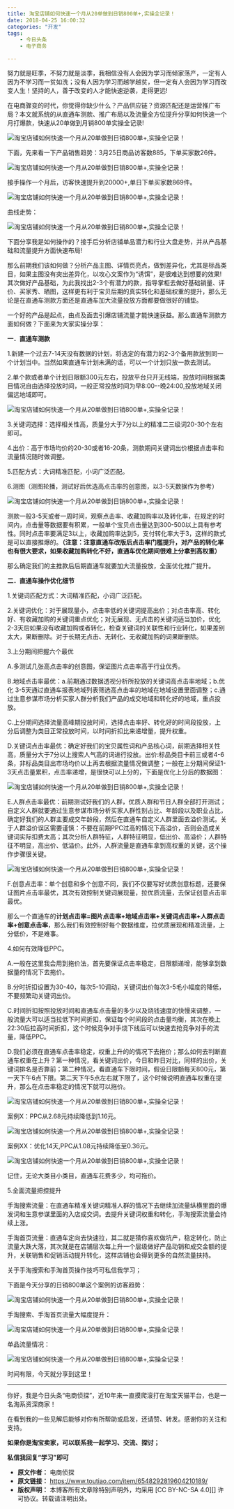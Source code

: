 ```yaml
---
title: 淘宝店铺如何快速一个月从20单做到日销800单+,实操全记录！
date: 2018-04-25 16:00:32
categories: "开发"
tags:
	- 今日头条
	- 电子商务

---
```


努力就是旺季，不努力就是淡季，我相信没有人会因为学习而倾家荡产，一定有人因为不学习而一贫如洗；没有人因为学习而越学越贫，但一定有人会因为学习而改变人生！坚持的人，善于改变的人才能快速逆袭，走得更远!

在电商骤变的时代，你觉得你缺少什么？产品供应链？资源匹配还是运营推广布局？本文就系统的从直通车测款、推广布局以及流量全方位提升分享如何快速一个月打爆款，快速从20单做到月销800单实操全记录!

![淘宝店铺如何快速一个月从20单做到日销800单+,实操全记录！][20_800]

下面，先来看一下产品销售趋势：3月25日商品访客数885，下单买家数26件。

![淘宝店铺如何快速一个月从20单做到日销800单+,实操全记录！][20_800 1]

接手操作一个月后，访客快速提升到20000+,单日下单买家数869件。

![淘宝店铺如何快速一个月从20单做到日销800单+,实操全记录！][20_800 2]

曲线走势：

![淘宝店铺如何快速一个月从20单做到日销800单+,实操全记录！][20_800 3]

下面分享我是如何操作的？接手后分析店铺单品潜力和行业大盘走势，并从产品基础和流量提升方面快速布局!

那么前期我们该如何做？分析产品主图、详情页亮点，做到差异化，尤其是标品类目，如果主图没有突出差异化，以攻心文案作为“诱饵”，是很难达到想要的效果!其次做好产品基础，为此我找出2-3个有潜力的款，指导掌柜去做好基础销量、评价、买家秀、晒图，这样更有利于宝贝后期的真实转化和基础权重的提升，那么无论是在直通车测款方面还是直通车加大流量投放方面都要做很好的铺垫。

一个好的产品是起点，由点及面去引爆店铺流量才能快速获益。那么直通车测款方面如何做？下面来为大家实操分享：

**一．直通车测款**

1.新建一个过去7-14天没有数据的计划，将选定的有潜力的2-3个备用款放到同一个计划当中。当然如果直通车计划未满的话，可以一个计划只放一款去测试。

2.单个款或者单个计划日限额300元左右，投放平台只开无线端，投放时间根据类目情况自由选择投放时间，一般正常投放时间为早8:00--晚24:00,投放地域关闭偏远地域即可。

![淘宝店铺如何快速一个月从20单做到日销800单+,实操全记录！][20_800 4]

3.关键词选择：选择相关性高，质量分大于7分以上的精准二三级词20-30个左右即可。

4.出价：高于市场均价的20-30或者16-20条，测款期间关键词出价根据点击率和流量情况随时做调整。

5.匹配方式：大词精准匹配，小词广泛匹配。

6.测图（测图轮播，测试好后优选高点击率的创意图，以3-5天数据作为参考）

![淘宝店铺如何快速一个月从20单做到日销800单+,实操全记录！][20_800 5]

测款一般3-5天或者一周时间，观察点击率、收藏加购率以及转化率，在规定的时间内，点击量等数据要有积累，一般单个宝贝点击量达到300-500以上具有参考性。同时点击率要满足3以上，收藏加购率达到5，支付转化率大于3，这样的款式是可以直接推爆的。**（注意：注意直通车改版后点击率门槛提升，对产品的转化率也有很大要求，如果收藏加购转化不好，直通车优化期间很难上分拿到高权重）**

那么确定我们的主推款后后期直通车就要加大流量投放，全面优化推广提升。

**二．直通车操作优化细节**

1.关键词匹配方式：大词精准匹配，小词广泛匹配。

2.关键词优化：对于展现量小，点击率低的关键词提高出价；对点击率高、转化好、有收藏加购的关键词重点优化；对无展现、无点击的关键词适当加价，优化2-3天后如果没有收藏加购或者转化，检查关键词的关联性和行业转化，如果差别太大，果断删除。对于长期无点击、无转化、无收藏加购的词果断删除。

3.上分期间把握六个最优

A.多测试几张高点击率的创意图，保证图片点击率高于行业优秀。

B.地域点击率最优：a.前期通过数据透视分析所投放的关键词高点击率地域；b.优化 3-5天通过直通车报表地域列表筛选高点击率的地域在地域设置里面调整；c.通过生意参谋市场分析买家人群分析我们产品的成交地域和转化好的地域，重点投放。

C.上分期间选择流量高峰期投放时间，选择点击率好、转化好的时间段投放，上分后调整为类目正常投放时间，以时间折扣比来递增量，提升权重。

D.关键词点击率最优：确定好我们的宝贝属性词和产品核心词，前期选择相关性高，质量分大于7分以上搜索人气高的词进行投放。出价:标品类目卡前三或者4-6条，非标品类目出市场均价以上再去根据流量情况做调整；一般在上分期间保证1-3天点击量累积，点击率递增，是很快可以上分的，下面是优化上分后的数据图：

![淘宝店铺如何快速一个月从20单做到日销800单+,实操全记录！][20_800 6]

E.人群点击率最优：前期测试好我们的人群，优质人群和节日人群全部打开测试；自定义人群就要通过生意参谋市场分析买家人群性别占比、年龄段以及职业占比，确定好我们的人群主要成交年龄段，然后在直通车自定义人群里面去溢价测试。关于人群溢价误区需要谨慎：不要在前期PPC过高的情况下高溢价，否则会造成关键词实际扣费太高；其次分析人群特征，人群特征明显，低出价、高溢价；人群特征不明显，高出价、低溢价。此外，人群流量是直通车拿到高权重的关键，这个操作步骤很关键。

![淘宝店铺如何快速一个月从20单做到日销800单+,实操全记录！][20_800 7]

F.创意点击率：单个创意和多个创意不同，我们不仅要写好优质创意标题，还要保证图片点击率最优，其次有效控制关键词展现量，拉优质流量，去保证创意点击率最优。

那么一个直通车的**计划点击率=图片点击率+地域点击率+关键词点击率+人群点击率+创意点击率**，那么我们有效控制好每个数据维度，拉优质展现和精准流量，上分低价，不是难事。

4.如何有效降低PPC。

A.一般在这里我会用到拖价法，首先要保证点击率稳定，日限额递增，能够拿到数据量的情况下去拖价。

B.分时折扣设置为30-40，每次5-10调动，关键词出价每次3-5毛小幅度的降低，不要频繁动关键词出价。

C.时间折扣按照投放时间和直通车点击量的多少以及烧钱速度的快慢来调整，一般流量大可以适当拉低下时间折扣，保证每个时间段的点击量均衡，其次在晚上22:30后拉高时间折扣，这个时候竞争对手烧下线后可以快速去抢竞争对手的流量，降低PPC。

D.我们必须在直通车点击率稳定，权重上升的的情况下去拖价；那么如何去判断直通车权重在上升？第一种情况，看关键词出价，今日和昨日对比，同样的出价，关键词排名是否靠前；第二种情况，看直通车下限时间，假设日限额每天800元，第一天下午6点下限。第二天下午5点左右就下限了，这个时候说明直通车权重在提升，那么在点击率稳定的情况下就可以拖价。

![淘宝店铺如何快速一个月从20单做到日销800单+,实操全记录！][20_800 8]

案例X：PPC从2.68元持续降低到1.16元。

![淘宝店铺如何快速一个月从20单做到日销800单+,实操全记录！][20_800 9]

案例XX：优化14天,PPC从1.08元持续降低至0.36元。

![淘宝店铺如何快速一个月从20单做到日销800单+,实操全记录！][20_800 10]

记住，无论大类目小类目，直通车花费多少，均可拖价。

5.全面流量把控提升

手淘搜索流量：在直通车精准关键词精准人群的情况下去继续加流量纵横里面的爆发词和生意参谋里面的入店成交词。去提升关键词权重和转化，手淘搜索流量会持续上涨。

手淘首页流量：直通车定向去快速拉，其二就是猜你喜欢做坑产，稳定转化，防止流量大跌大落，其次就是在店铺层次每上升一个层级做好产品动销和成交金额的提升，关联销售和促销活动提升转化，这样店铺也会得到更多的自然流量扶持。

关于手淘搜索和手淘首页操作技巧可私信我学习；

下面是今天分享的日销800单这个案例的访客趋势：

![淘宝店铺如何快速一个月从20单做到日销800单+,实操全记录！][20_800 11]

手淘搜索、手淘首页流量大幅度提升：

![淘宝店铺如何快速一个月从20单做到日销800单+,实操全记录！][20_800 12]

单品流量情况：

![淘宝店铺如何快速一个月从20单做到日销800单+,实操全记录！][20_800 13]

时间有限，今天就分享到这里！

--------------------

你好，我是今日头条“电商侦探”，近10年来一直摸爬滚打在淘宝天猫平台，也是一名淘系资深商家！

在看到我的一些见解后能够对你有所帮助或启发，还请赞、转发。感谢你的关注和支持。

**如果你是淘宝卖家，可以联系我一起学习、交流、探讨；**

**私信我回复“学习”即可**


[20_800]: /pro/os/crawler/6RM6-7JMJ-UE3U.jpg
[20_800 1]: /pro/os/crawler/7NEV-MRJF-NI3Y.jpg
[20_800 2]: http://p1.pstatp.com/large/pgc-image/1524643107457ab6af26cdf
[20_800 3]: http://p3.pstatp.com/large/pgc-image/15246431203721e0154a8c6
[20_800 4]: http://p1.pstatp.com/large/pgc-image/1524643131000a7530bc423
[20_800 5]: http://p3.pstatp.com/large/pgc-image/152464314206362cea720c2
[20_800 6]: http://p1.pstatp.com/large/pgc-image/1524643152441615389a2dc
[20_800 7]: http://p3.pstatp.com/large/pgc-image/15246431612697f0f3aff8f
[20_800 8]: http://p1.pstatp.com/large/pgc-image/152464318852095f6f88e47
[20_800 9]: http://p3.pstatp.com/large/pgc-image/15246431966692f85d8c2e5
[20_800 10]: http://p1.pstatp.com/large/pgc-image/1524643204120686b6a06b5
[20_800 11]: http://p1.pstatp.com/large/pgc-image/152464321292219d1a3d93b
[20_800 12]: http://p1.pstatp.com/large/pgc-image/1524643220173b8dc9e0ac3
[20_800 13]: http://p3.pstatp.com/large/pgc-image/15246432281921f68ef128f
 *  **原文作者：** 电商侦探
 *  **原文链接：** https://www.toutiao.com/item/6548292819604210189/
 *  **版权声明：** 本博客所有文章除特别声明外，均采用 [CC BY-NC-SA 4.0][] 许可协议。转载请注明出处。